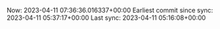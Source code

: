 Now: 2023-04-11 07:36:36.016337+00:00 Earliest commit since sync: 2023-04-11 05:37:17+00:00 Last sync: 2023-04-11 05:16:08+00:00
